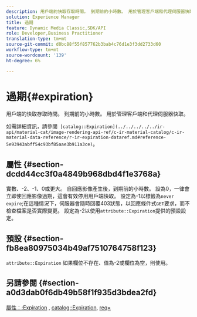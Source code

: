```yaml
---
description: 用戶端的快取存取時間。 到期前的小時數。 用於管理客戶端和代理伺服器快取。
solution: Experience Manager
title: 過期
feature: Dynamic Media Classic,SDK/API
role: Developer,Business Practitioner
translation-type: tm+mt
source-git-commit: d0bc88f55f857762b3bab4c76d1e3f3dd2733d60
workflow-type: tm+mt
source-wordcount: '139'
ht-degree: 6%

---
```



# 過期{#expiration}

用戶端的快取存取時間。 到期前的小時數。 用於管理客戶端和代理伺服器快取。

如需詳細資訊，請參閱` [catalog::Expiration](../../../../../ir-api/material-cat/image-rendering-api-ref/c-ir-material-catalog/c-ir-material-data-reference/r-ir-expiration-dataref.md#reference-5e93943abff54c93bf85aae3b911a3ce)`。

## 屬性 {#section-dcdd44cc3f0a4849b968dbd4f1e3768a}

實數、-2、-1、0或更大。 自回應影像產生後，到期前的小時數。 設為0，一律會立即使回應影像過期，這會有效停用用戶端快取。 設定為-1以標籤為`never expire`;在這種情況下，伺服器會隨時回覆403狀態，以回應條件式`GET`要求，而不檢查檔案是否實際變更。 設定為-2以使用`attribute::Expiration`提供的預設設定。

## 預設 {#section-fb8ea80975034b49af7510764758f123}

`attribute::Expiration` 如果欄位不存在、值為-2或欄位為空，則使用。

## 另請參閱 {#section-a0d3dab0f6db49b58f1f935d3bdea2fd}

[屬性：:Expiration](../../../../../ir-api/material-cat/image-rendering-api-ref/c-ir-material-catalog/c-ir-attributes-reference/r-ir-expiration.md#reference-0f68ad8199c64bd4bc8d27dd78b7d996) ,  [catalog::Expiration](../../../../../ir-api/material-cat/image-rendering-api-ref/c-ir-material-catalog/c-ir-material-data-reference/r-ir-expiration-dataref.md#reference-5e93943abff54c93bf85aae3b911a3ce),  [req=](../../../../../ir-api/http-protocol/image-rendering-api-ref/c-ir-http-protocol-ref/c-ir-http-protocol-command-reference/r-ir-req.md#reference-792b1a663fb64261bd2de2a209b847fb)
